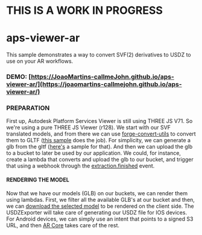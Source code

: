 # THIS IS A WORK IN PROGRESS

# aps-viewer-ar

This sample demonstrates a way to convert SVF(2) derivatives to USDZ to use on your AR workflows.

### DEMO: [https://JoaoMartins-callmeJohn.github.io/aps-viewer-ar/](https://joaomartins-callmejohn.github.io/aps-viewer-ar/)

### PREPARATION

First up, Autodesk Platform Services Viewer is still using THREE JS V71. So we're using a pure THREE JS Viewer (r128).
We start with our SVF translated models, and from there we can use [forge-convert-utils](https://github.com/petrbroz/forge-convert-utils) to convert them to GLTF ([this sample](https://github.com/petrbroz/forge-convert-utils/blob/develop/samples/remote-svf-to-gltf.js) does the job).
For simplicity, we can generate a glb from the gltf ([here's](https://gist.github.com/JoaoMartins-callmejohn/01930cd6d044d2c1a23ea932616ace7d#file-svf-to-gltf-to-glb-L39-L57) a sample for that).
And then we can upload the glb to a bucket to later be used by our application.
We could, for instance, create a lambda that converts and upload the glb to our bucket, and trigger that using a webhook through the [extraction.finished](https://aps.autodesk.com/en/docs/webhooks/v1/reference/events/extraction.finished/) event.

#### RENDERING THE MODEL

Now that we have our models (GLB) on our buckets, we can render them using lambdas.
First, we filter all the available GLB's at our bucket and then, we can [download the selected model](https://gist.github.com/JoaoMartins-Callmejohn/4df75112e1dc3b3a68637919f10fd42a) to be rendered on the client side.
The USDZExporter will take care of generating our USDZ file for IOS devices.
For Android devices, we can simply use an intent that points to a signed S3 URL, and then [AR Core](https://developers.google.com/ar/develop/scene-viewer) takes care of the rest.
